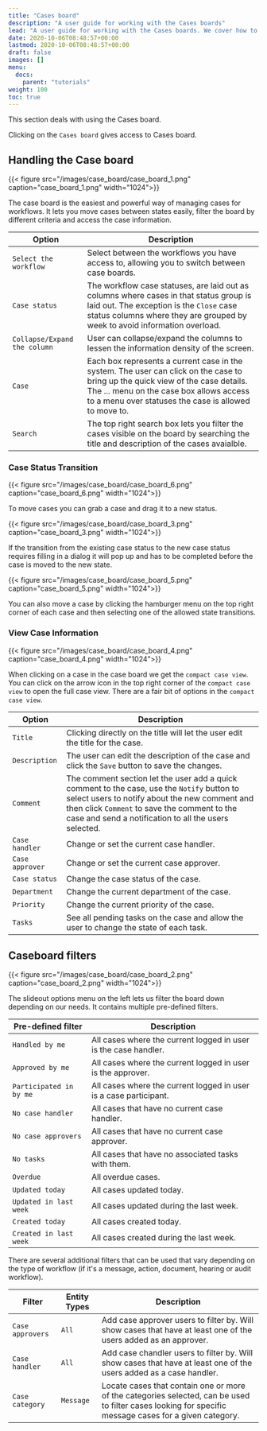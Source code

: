 ```yaml
---
title: "Cases board"
description: "A user guide for working with the Cases boards"
lead: "A user guide for working with the Cases boards. We cover how to create, update and manage Cases boards."
date: 2020-10-06T08:48:57+00:00
lastmod: 2020-10-06T08:48:57+00:00
draft: false
images: []
menu:
  docs:
    parent: "tutorials"
weight: 100
toc: true
---
```

This section deals with using the Cases board.

Clicking on the `Cases board` gives access to Cases board.

## Handling the Case board

{{< figure src="/images/case_board/case_board_1.png" caption="case_board_1.png" width="1024">}}

The case board is the easiest and powerful way of managing cases for workflows. It lets you move cases between states easily, filter the board by different criteria and access the case information.

| Option | Description |
| --- | --- |
| `Select the workflow` | Select between the workflows you have access to, allowing you to switch between case boards. |
| `Case status` | The workflow case statuses, are laid out as columns where cases in that status group is laid out. The exception is the `Close` case status columns where they are grouped by week to avoid information overload. |
| `Collapse/Expand the column` | User can collapse/expand the columns to lessen the information density of the screen. |
| `Case` | Each box represents a current case in the system. The user can click on the case to bring up the quick view of the case details. The ... menu on the case box allows access to a menu over statuses the case is allowed to move to. |
| `Search` | The top right search box lets you filter the cases visible on the board by searching the title and description of the cases avaialble.|

### Case Status Transition

{{< figure src="/images/case_board/case_board_6.png" caption="case_board_6.png" width="1024">}}

To move cases you can grab a case and drag it to a new status. 

{{< figure src="/images/case_board/case_board_3.png" caption="case_board_3.png" width="1024">}}

If the transition from the existing case status to the new case status requires filling in a dialog it will pop up and has to be completed before the case is moved to the new state.

{{< figure src="/images/case_board/case_board_5.png" caption="case_board_5.png" width="1024">}}

You can also move a case by clicking the hamburger menu on the top right corner of each case and then selecting one of the allowed state transitions.

### View Case Information

{{< figure src="/images/case_board/case_board_4.png" caption="case_board_4.png" width="1024">}}

When clicking on a case in the case board we get the `compact case view`. You can click on the arrow icon in the top right corner of the `compact case view` to open the full case view. There are a fair bit of options in the `compact case view`.

| Option | Description |
| --- | --- |
| `Title` | Clicking directly on the title will let the user edit the title for the case. |
| `Description` | The user can edit the description of the case and click the `Save` button to save the changes. |
| `Comment` | The comment section let the user add a quick comment to the case, use the `Notify` button to select users to notify about the new comment and then click `Comment` to save the comment to the case and send a notification to all the users selected. |
| `Case handler` | Change or set the current case handler. |
| `Case approver` | Change or set the current case approver. |
| `Case status` | Change the case status of the case. |
| `Department` | Change the current department of the case. |
| `Priority` | Change the current priority of the case. |
| `Tasks` | See all pending tasks on the case and allow the user to change the state of each task. |

## Caseboard filters

{{< figure src="/images/case_board/case_board_2.png" caption="case_board_2.png" width="1024">}}

The slideout options menu on the left lets us filter the board down depending on our needs. It contains multiple pre-defined filters.

| Pre-defined filter | Description |
| --- | --- |
| `Handled by me` | All cases where the current logged in user is the case handler. |
| `Approved by me` | All cases where the current logged in user is the approver. |
| `Participated in by me` | All cases where the current logged in user is a case participant. |
| `No case handler` | All cases that have no current case handler. |
| `No case approvers` | All cases that have no current case approver. |
| `No tasks` | All cases that have no associated tasks with them. |
| `Overdue` | All overdue cases. |
| `Updated today` | All cases updated today. |
| `Updated in last week` | All cases updated during the last week. |
| `Created today` | All cases created today. |
| `Created in last week` | All cases created during the last week. |

There are several additional filters that can be used that vary depending on the type of workflow (if it's a message, action, document, hearing or audit workflow).

| Filter | Entity Types | Description |
| --- | --- | --- |
| `Case approvers` | `All` | Add case approver users to filter by. Will show cases that have at least one of the users added as an approver. |
| `Case handler` | `All` | Add case chandler users to filter by. Will show cases that have at least one of the users added as a case handler. |
| `Case category` | `Message` | Locate cases that contain one or more of the categories selected, can be used to filter cases looking for specific message cases for a given category. |
